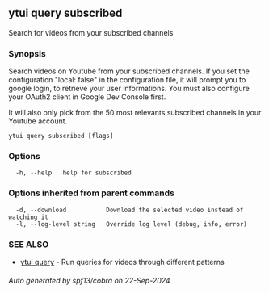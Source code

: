 ## ytui query subscribed

Search for videos from your subscribed channels

### Synopsis


Search videos on Youtube from your subscribed channels.
If you set the configuration "local: false" in the configuration file, it will prompt you to google login,
to retrieve your user informations. You must also configure your OAuth2 client in Google Dev Console first.

It will also only pick from the 50 most relevants subscribed channels in your Youtube account.

```
ytui query subscribed [flags]
```

### Options

```
  -h, --help   help for subscribed
```

### Options inherited from parent commands

```
  -d, --download           Download the selected video instead of watching it
  -l, --log-level string   Override log level (debug, info, error)
```

### SEE ALSO

* [ytui query](ytui_query.md)	 - Run queries for videos through different patterns

###### Auto generated by spf13/cobra on 22-Sep-2024

